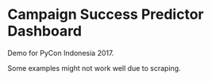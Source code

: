 # Campaign Success Predictor Dashboard

Demo for PyCon Indonesia 2017.

Some examples might not work well due to scraping.